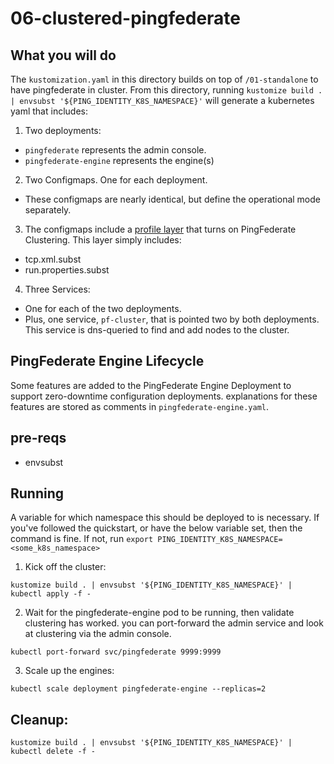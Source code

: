 # 06-clustered-pingfederate

## What you will do
The `kustomization.yaml` in this directory builds on top of `/01-standalone` to have pingfederate in cluster. 
From this directory, running `kustomize build . | envsubst '${PING_IDENTITY_K8S_NAMESPACE}'`
will generate a kubernetes yaml that includes: 

1. Two deployments:
  - `pingfederate` represents the admin console. 
  - `pingfederate-engine` represents the engine(s)
2. Two Configmaps. One for each deployment. 
  - These configmaps are nearly identical, but define the operational mode separately.
3. The configmaps include a [profile layer](https://github.com/pingidentity/pingidentity-server-profiles/tree/master/pf-dns-ping-clustering) that turns on PingFederate Clustering. This layer simply includes: 
  - tcp.xml.subst
  - run.properties.subst
4. Three Services: 
  - One for each of the two deployments.
  - Plus, one service, `pf-cluster`, that is pointed two by both deployments. This service is dns-queried to find and add nodes to the cluster. 

## PingFederate Engine Lifecycle
Some features are added to the PingFederate Engine Deployment to support zero-downtime configuration deployments. explanations for these features are stored as comments in `pingfederate-engine.yaml`.  

## pre-reqs

- envsubst

## Running

A variable for which namespace this should be deployed to is necessary. 
If you've followed the quickstart, or have the below variable set, then the command is fine. If not, run `export PING_IDENTITY_K8S_NAMESPACE=<some_k8s_namespace>`

1. Kick off the cluster: 
```
kustomize build . | envsubst '${PING_IDENTITY_K8S_NAMESPACE}' | kubectl apply -f -
```

2. Wait for the pingfederate-engine pod to be running, then validate clustering has worked. you can port-forward the admin service and look at clustering via the admin console. 
```
kubectl port-forward svc/pingfederate 9999:9999
```

3. Scale up the engines: 
```
kubectl scale deployment pingfederate-engine --replicas=2
```

## Cleanup: 

```
kustomize build . | envsubst '${PING_IDENTITY_K8S_NAMESPACE}' | kubectl delete -f -
```